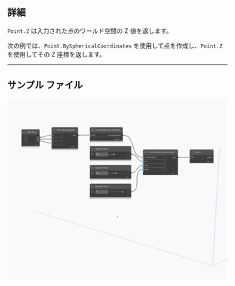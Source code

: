 ## 詳細
`Point.Z` は入力された点のワールド空間の Z 値を返します。

次の例では、`Point.BySphericalCoordinates` を使用して点を作成し、`Point.Z` を使用してその Z 座標を返します。

___
## サンプル ファイル

![Z](./Autodesk.DesignScript.Geometry.Point.Z_img.jpg)

